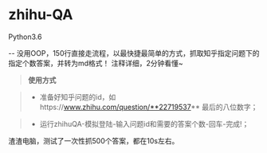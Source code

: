 # zhihu-QA

Python3.6 

-- 没用OOP，150行直接走流程，以最快捷最简单的方式，抓取知乎指定问题下的指定个数答案，并转为md格式！ 注释详细，2分钟看懂~

> **使用方式**

> - 准备好知乎问题的id，如https://www.zhihu.com/question/**22719537** 最后的八位数字；

> - 运行zhihuQA-模拟登陆-输入问题id和需要的答案个数-回车-完成!；


渣渣电脑，测试了一次性抓500个答案，都在10s左右。
